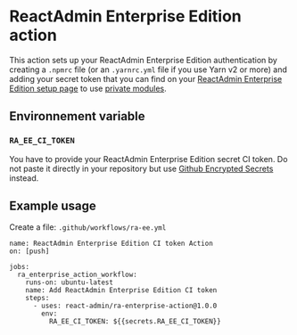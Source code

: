 # ReactAdmin Enterprise Edition action

This action sets up your ReactAdmin Enterprise Edition authentication by creating a `.npmrc` file (or an `.yarnrc.yml` file if you use Yarn v2 or more) and adding your secret token that you can find on your [ReactAdmin Enterprise Edition setup page](https://registry.marmelab.com/setup) to use [private modules](https://marmelab.com/ra-enterprise/#private-modules).

## Environnement variable

### `RA_EE_CI_TOKEN`

You have to provide your ReactAdmin Enterprise Edition secret CI token. Do not paste it directly in your repository but use [Github Encrypted Secrets](https://docs.github.com/en/actions/security-guides/encrypted-secrets#creating-encrypted-secrets-for-a-repository) instead.

## Example usage

Create a file: `.github/workflows/ra-ee.yml`

```
name: ReactAdmin Enterprise Edition CI token Action
on: [push]

jobs:
  ra_enterprise_action_workflow:
    runs-on: ubuntu-latest
    name: Add ReactAdmin Enterprise Edition CI token
    steps:
      - uses: react-admin/ra-enterprise-action@1.0.0
        env:
          RA_EE_CI_TOKEN: ${{secrets.RA_EE_CI_TOKEN}}
```
